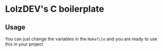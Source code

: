 # LolzDEV's C boilerplate

## Usage
You can just change the variables in the `Makefile` and you are ready to use this in your project

